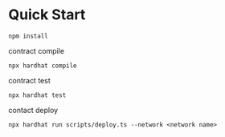 <h1>Quick Start</h1>

```
npm install
```
contract compile
```
npx hardhat compile
```

contract test
```
npx hardhat test
```

contact deploy
```
npx hardhat run scripts/deploy.ts --network <network name>

```
